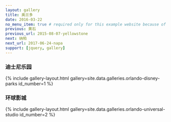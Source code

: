 ```yaml
---
layout: gallery
title: 奥兰多
date: 2016-03-22
no_menu_item: true # required only for this example website because of menu construction
previous: 黄石
previous_url: 2015-08-07-yellowstone
next: 纳帕
next_url: 2017-06-24-napa
support: [jquery, gallery]
---
```



<h3>迪士尼乐园</h3>

{% include gallery-layout.html gallery=site.data.galleries.orlando-disney-parks id_number=1 %}

<h3>环球影城</h3>

{% include gallery-layout.html gallery=site.data.galleries.orlando-universal-studio id_number=2 %}
